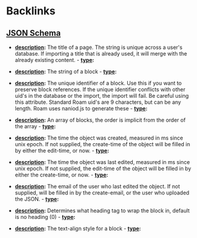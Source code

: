 
# Backlinks
## [JSON Schema](<JSON Schema.md>)
- **[description](<description.md>):** The title of a page. The string is unique across a user's database. If importing a title that is already used, it will merge with the already existing content.
        - **[type](<type.md>):**

- **[description](<description.md>):** The string of a block
        - **[type](<type.md>):**

- **[description](<description.md>):** The unique identifier of a block. Use this if you want to preserve block references. If the unique identifier conflicts with other uid's in the database or the import, the import will fail. Be careful using this attribute. Standard Roam uid's are 9 characters, but can be any length. Roam uses naniod.js to generate these
        - **[type](<type.md>):**

- **[description](<description.md>):** An array of blocks, the order is implicit from the order of the array
        - **[type](<type.md>):**

- **[description](<description.md>):** The time the object was created, measured in ms since unix epoch. If not supplied, the create-time of the object will be filled in by either the edit-time, or now.
        - **[type](<type.md>):**

- **[description](<description.md>):** The time the object was last edited, measured in ms since unix epoch. If not supplied, the edit-time of the object will be filled in by either the create-time, or now.
        - **[type](<type.md>):**

- **[description](<description.md>):** The email of the user who last edited the object. If not supplied, will be filled in by the create-email, or the user who uploaded the JSON.
        - **[type](<type.md>):**

- **[description](<description.md>):** Determines what heading tag to wrap the block in, default is no heading (0)
        - **[type](<type.md>):**

- **[description](<description.md>):** The text-align style for a block
        - **[type](<type.md>):**

